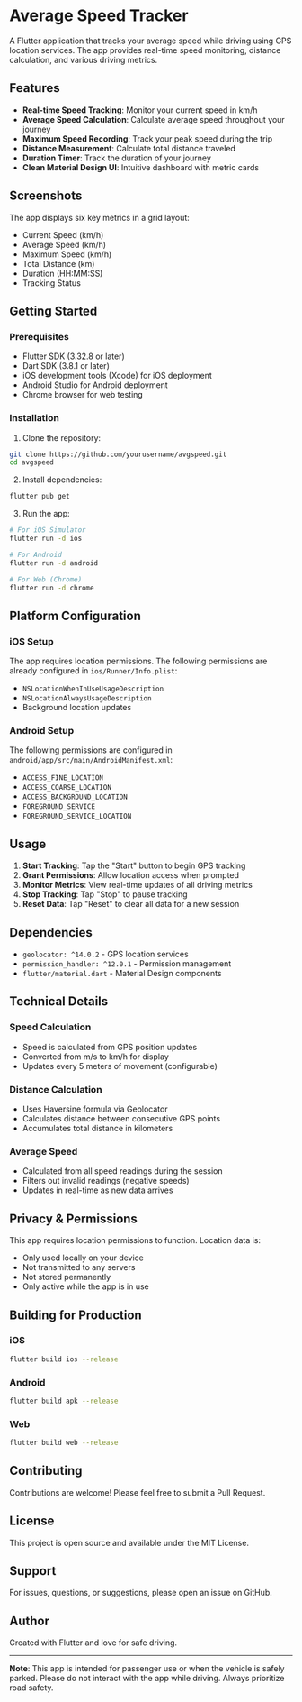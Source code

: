 # Average Speed Tracker

A Flutter application that tracks your average speed while driving using GPS location services. The app provides real-time speed monitoring, distance calculation, and various driving metrics.

## Features

- **Real-time Speed Tracking**: Monitor your current speed in km/h
- **Average Speed Calculation**: Calculate average speed throughout your journey
- **Maximum Speed Recording**: Track your peak speed during the trip
- **Distance Measurement**: Calculate total distance traveled
- **Duration Timer**: Track the duration of your journey
- **Clean Material Design UI**: Intuitive dashboard with metric cards

## Screenshots

The app displays six key metrics in a grid layout:
- Current Speed (km/h)
- Average Speed (km/h)
- Maximum Speed (km/h)
- Total Distance (km)
- Duration (HH:MM:SS)
- Tracking Status

## Getting Started

### Prerequisites

- Flutter SDK (3.32.8 or later)
- Dart SDK (3.8.1 or later)
- iOS development tools (Xcode) for iOS deployment
- Android Studio for Android deployment
- Chrome browser for web testing

### Installation

1. Clone the repository:
```bash
git clone https://github.com/yourusername/avgspeed.git
cd avgspeed
```

2. Install dependencies:
```bash
flutter pub get
```

3. Run the app:
```bash
# For iOS Simulator
flutter run -d ios

# For Android
flutter run -d android

# For Web (Chrome)
flutter run -d chrome
```

## Platform Configuration

### iOS Setup
The app requires location permissions. The following permissions are already configured in `ios/Runner/Info.plist`:
- `NSLocationWhenInUseUsageDescription`
- `NSLocationAlwaysUsageDescription`
- Background location updates

### Android Setup
The following permissions are configured in `android/app/src/main/AndroidManifest.xml`:
- `ACCESS_FINE_LOCATION`
- `ACCESS_COARSE_LOCATION`
- `ACCESS_BACKGROUND_LOCATION`
- `FOREGROUND_SERVICE`
- `FOREGROUND_SERVICE_LOCATION`

## Usage

1. **Start Tracking**: Tap the "Start" button to begin GPS tracking
2. **Grant Permissions**: Allow location access when prompted
3. **Monitor Metrics**: View real-time updates of all driving metrics
4. **Stop Tracking**: Tap "Stop" to pause tracking
5. **Reset Data**: Tap "Reset" to clear all data for a new session

## Dependencies

- `geolocator: ^14.0.2` - GPS location services
- `permission_handler: ^12.0.1` - Permission management
- `flutter/material.dart` - Material Design components

## Technical Details

### Speed Calculation
- Speed is calculated from GPS position updates
- Converted from m/s to km/h for display
- Updates every 5 meters of movement (configurable)

### Distance Calculation
- Uses Haversine formula via Geolocator
- Calculates distance between consecutive GPS points
- Accumulates total distance in kilometers

### Average Speed
- Calculated from all speed readings during the session
- Filters out invalid readings (negative speeds)
- Updates in real-time as new data arrives

## Privacy & Permissions

This app requires location permissions to function. Location data is:
- Only used locally on your device
- Not transmitted to any servers
- Not stored permanently
- Only active while the app is in use

## Building for Production

### iOS
```bash
flutter build ios --release
```

### Android
```bash
flutter build apk --release
```

### Web
```bash
flutter build web --release
```

## Contributing

Contributions are welcome! Please feel free to submit a Pull Request.

## License

This project is open source and available under the MIT License.

## Support

For issues, questions, or suggestions, please open an issue on GitHub.

## Author

Created with Flutter and love for safe driving.

---

**Note**: This app is intended for passenger use or when the vehicle is safely parked. Please do not interact with the app while driving. Always prioritize road safety.